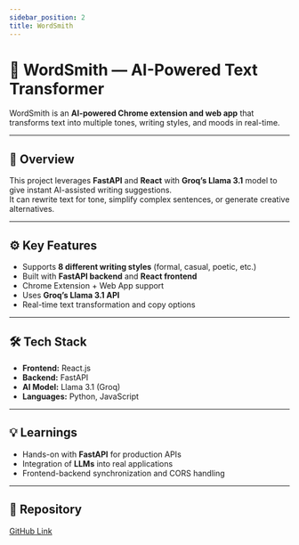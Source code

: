 ```yaml
---
sidebar_position: 2
title: WordSmith
---
```


# 🧠 WordSmith — AI-Powered Text Transformer

WordSmith is an **AI-powered Chrome extension and web app** that transforms text into multiple tones, writing styles, and moods in real-time.

---

## 🚀 Overview
This project leverages **FastAPI** and **React** with **Groq’s Llama 3.1** model to give instant AI-assisted writing suggestions.  
It can rewrite text for tone, simplify complex sentences, or generate creative alternatives.

---

## ⚙️ Key Features
- Supports **8 different writing styles** (formal, casual, poetic, etc.)
- Built with **FastAPI backend** and **React frontend**
- Chrome Extension + Web App support
- Uses **Groq’s Llama 3.1 API**
- Real-time text transformation and copy options

---

## 🛠️ Tech Stack
- **Frontend:** React.js  
- **Backend:** FastAPI  
- **AI Model:** Llama 3.1 (Groq)  
- **Languages:** Python, JavaScript  

---

## 💡 Learnings
- Hands-on with **FastAPI** for production APIs  
- Integration of **LLMs** into real applications  
- Frontend-backend synchronization and CORS handling  

---

## 🔗 Repository
[GitHub Link](https://github.com/harshitayadavv/WordSmith)
